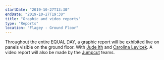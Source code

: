 ```yaml
---
startDate: "2019-10-27T13:30"
endDate: "2019-10-27T19:30"
title: "Graphic and video reports"
type: "Reports"
location: "Flagey - Ground Floor"
---
```

Throughout the entire EQUAL DAY, a graphic report will be exhibited live on panels visible on the ground floor. With [Jude Ith](www.facebook.com/GraphicJudith) and [Carolina Levicek](https://carolinalevicek.com/). A video report will also be made by the [Jumpcut](https://www.jumcut.be) teams.
